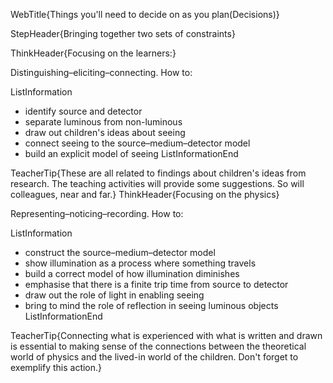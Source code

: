 WebTitle{Things you&apos;ll need to decide on as you plan(Decisions)}

StepHeader{Bringing together two sets of constraints}

ThinkHeader{Focusing on the learners:}

Distinguishing&ndash;eliciting&ndash;connecting. How to:

ListInformation
- identify source and detector
- separate luminous from non-luminous
- draw out children's ideas about seeing
- connect seeing to the source&ndash;medium&ndash;detector model
- build an explicit model of seeing
ListInformationEnd

TeacherTip{These are all related to findings about children's ideas from research. The teaching activities will provide some suggestions. So will colleagues, near and far.}
ThinkHeader{Focusing on the physics}

Representing&ndash;noticing&ndash;recording. How to:

ListInformation
- construct the source&ndash;medium&ndash;detector model
- show illumination as a process where something travels
- build a correct model of how illumination diminishes
- emphasise that there is a finite trip time from source to detector
- draw out the role of light in enabling seeing
- bring to mind the role of reflection in seeing luminous objects
ListInformationEnd

TeacherTip{Connecting what is experienced with what is written and drawn is essential to making sense of the connections between the theoretical world of physics and the lived-in world of the children. Don't forget to exemplify this action.}

